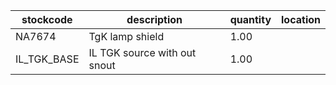 |stockcode|description|quantity|location|
|---------|-----------|--------|--------|
|NA7674|TgK lamp shield|1.00||
|IL_TGK_BASE|IL TGK source with out snout|1.00||
